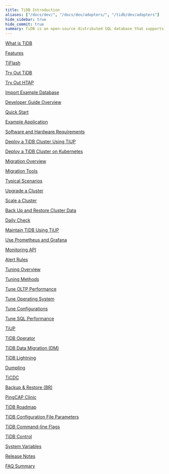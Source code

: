 ```yaml
---
title: TiDB Introduction
aliases: ["/docs/dev/", "/docs/dev/adopters/", "/tidb/dev/adopters"]
hide_sidebar: true
hide_commit: true
summary: TiDB is an open-source distributed SQL database that supports Hybrid Transactional and Analytical Processing (HTAP) workloads. The guide provides information on features, TiFlash, development, deployment, migration, maintenance, monitoring, tuning, tools, and references. It covers everything from quick start to advanced configurations and tools for TiDB.
---
```


<LearningPathContainer platform="tidb" title="TiDB" subTitle="TiDB is an open-source distributed SQL database that supports Hybrid Transactional and Analytical Processing (HTAP) workloads. Find the guide, samples, and references you need to use TiDB.">

<!-- Localization note for TiDB:

- English: use distributed SQL, and start to emphasize HTAP
- Chinese: can keep "NewSQL" and emphasize one-stop real-time HTAP ("一栈式实时 HTAP")
- Japanese: use NewSQL because it is well-recognized

-->

<LearningPath label="Learn" icon="cloud1">

[What is TiDB](https://docs.pingcap.com/tidb/v8.0/overview)

[Features](https://docs.pingcap.com/tidb/v8.0/basic-features)

[TiFlash](https://docs.pingcap.com/tidb/v8.0/tiflash-overview)

</LearningPath>

<LearningPath label="Try" icon="cloud5">

[Try Out TiDB](https://docs.pingcap.com/tidb/v8.0/quick-start-with-tidb)

[Try Out HTAP](https://docs.pingcap.com/tidb/v8.0/quick-start-with-htap)

[Import Example Database](https://docs.pingcap.com/tidb/v8.0/import-example-data)

</LearningPath>

<LearningPath label="Develop" icon="doc8">

[Developer Guide Overview](https://docs.pingcap.com/tidb/v8.0/dev-guide-overview)

[Quick Start](https://docs.pingcap.com/tidb/v8.0/dev-guide-build-cluster-in-cloud)

[Example Application](https://docs.pingcap.com/tidb/v8.0/dev-guide-sample-application-java-spring-boot)

</LearningPath>

<LearningPath label="Deploy" icon="deploy">

[Software and Hardware Requirements](https://docs.pingcap.com/tidb/v8.0/hardware-and-software-requirements)

[Deploy a TiDB Cluster Using TiUP](https://docs.pingcap.com/tidb/v8.0/production-deployment-using-tiup)

[Deploy a TiDB Cluster on Kubernetes](https://docs.pingcap.com/tidb-in-kubernetes/stable)

</LearningPath>

<LearningPath label="Migrate" icon="cloud3">

[Migration Overview](https://docs.pingcap.com/tidb/v8.0/migration-overview)

[Migration Tools](https://docs.pingcap.com/tidb/v8.0/migration-tools)

[Typical Scenarios](https://docs.pingcap.com/tidb/v8.0/migrate-aurora-to-tidb)

</LearningPath>

<LearningPath label="Maintain" icon="maintain">

[Upgrade a Cluster](https://docs.pingcap.com/tidb/v8.0/upgrade-tidb-using-tiup)

[Scale a Cluster](https://docs.pingcap.com/tidb/v8.0/scale-tidb-using-tiup)

[Back Up and Restore Cluster Data](https://docs.pingcap.com/tidb/v8.0/backup-and-restore-overview)

[Daily Check](https://docs.pingcap.com/tidb/v8.0/daily-check)

[Maintain TiDB Using TiUP](https://docs.pingcap.com/tidb/v8.0/maintain-tidb-using-tiup)

</LearningPath>

<LearningPath label="Monitor" icon="cloud6">

[Use Prometheus and Grafana](https://docs.pingcap.com/tidb/v8.0/tidb-monitoring-framework)

[Monitoring API](https://docs.pingcap.com/tidb/v8.0/tidb-monitoring-api)

[Alert Rules](https://docs.pingcap.com/tidb/v8.0/alert-rules)

</LearningPath>

<LearningPath label="Tune" icon="tidb-cloud-tune">

[Tuning Overview](https://docs.pingcap.com/tidb/v8.0/performance-tuning-overview)

[Tuning Methods](https://docs.pingcap.com/tidb/v8.0/performance-tuning-methods)

[Tune OLTP Performance](https://docs.pingcap.com/tidb/v8.0/performance-tuning-practices)

[Tune Operating System](https://docs.pingcap.com/tidb/v8.0/tune-operating-system)

[Tune Configurations](https://docs.pingcap.com/tidb/v8.0/configure-memory-usage)

[Tune SQL Performance](https://docs.pingcap.com/tidb/v8.0/sql-tuning-overview)

</LearningPath>

<LearningPath label="Tools" icon="doc7">

[TiUP](https://docs.pingcap.com/tidb/v8.0/tiup-overview)

[TiDB Operator](https://docs.pingcap.com/tidb/v8.0/tidb-operator-overview)

[TiDB Data Migration (DM)](https://docs.pingcap.com/tidb/v8.0/dm-overview)

[TiDB Lightning](https://docs.pingcap.com/tidb/v8.0/tidb-lightning-overview)

[Dumpling](https://docs.pingcap.com/tidb/v8.0/dumpling-overview)

[TiCDC](https://docs.pingcap.com/tidb/v8.0/ticdc-overview)

[Backup & Restore (BR)](https://docs.pingcap.com/tidb/v8.0/backup-and-restore-overview)

[PingCAP Clinic](https://docs.pingcap.com/tidb/v8.0/clinic-introduction)

</LearningPath>

<LearningPath label="Reference" icon="cloud-dev">

[TiDB Roadmap](https://docs.pingcap.com/tidb/v8.0/tidb-roadmap)

[TiDB Configuration File Parameters](https://docs.pingcap.com/tidb/v8.0/tidb-configuration-file)

[TiDB Command-line Flags](https://docs.pingcap.com/tidb/v8.0/command-line-flags-for-tidb-configuration)

[TiDB Control](https://docs.pingcap.com/tidb/v8.0/tidb-control)

[System Variables](https://docs.pingcap.com/tidb/v8.0/system-variables)

[Release Notes](https://docs.pingcap.com/tidb/v8.0/release-notes)

[FAQ Summary](https://docs.pingcap.com/tidb/v8.0/faq-overview)

</LearningPath>

</LearningPathContainer>
